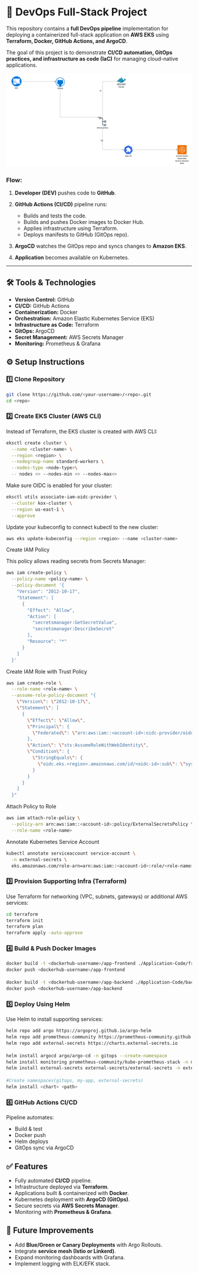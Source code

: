 # 🚀 DevOps Full-Stack Project

This repository contains a **full DevOps pipeline** implementation for deploying a containerized full-stack application on **AWS EKS** using **Terraform, Docker, GitHub Actions, and ArgoCD**.

The goal of this project is to demonstrate **CI/CD automation, GitOps practices, and infrastructure as code (IaC)** for managing cloud-native applications.

![Architecture Diagram](./image.png)

### Flow:

1. **Developer (DEV)** pushes code to **GitHub**.
2. **GitHub Actions (CI/CD)** pipeline runs:

   * Builds and tests the code.
   * Builds and pushes Docker images to Docker Hub.
   * Applies infrastructure using Terraform.
   * Deploys manifests to GitHub (GitOps repo).
3. **ArgoCD** watches the GitOps repo and syncs changes to **Amazon EKS**.
4. **Application** becomes available on Kubernetes.

---

## 🛠️ Tools & Technologies

* **Version Control:** GitHub
* **CI/CD:** GitHub Actions
* **Containerization:** Docker
* **Orchestration:** Amazon Elastic Kubernetes Service (EKS)
* **Infrastructure as Code:** Terraform
* **GitOps:** ArgoCD
* **Secret Management:** AWS Secrets Manager
* **Monitoring:** Prometheus & Grafana

## ⚙️ Setup Instructions

### 1️⃣ Clone Repository

```bash
git clone https://github.com/<your-username>/<repo>.git
cd <repo>
```

### 2️⃣ Create EKS Cluster (AWS CLI)

Instead of Terraform, the EKS cluster is created with AWS CLI:

```bash
eksctl create cluster \
  --name <cluster-name> \
  --region <region> \
  --nodegroup-name standard-workers \
  --nodes-type <node-type>\
  -- nodes <> --nodes-min <> --nodes-max<>
```
Make sure OIDC is enabled for your cluster:
```bash
eksctl utils associate-iam-oidc-provider \
  --cluster kox-cluster \
  --region us-east-1 \
  --approve
```
Update your kubeconfig to connect kubectl to the new cluster:

```bash
aws eks update-kubeconfig --region <region> --name <cluster-name>
```
Create IAM Policy

This policy allows reading secrets from Secrets Manager:

```bash
aws iam create-policy \
  --policy-name <policy-name> \
  --policy-document '{
    "Version": "2012-10-17",
    "Statement": [
      {
        "Effect": "Allow",
        "Action": [
          "secretsmanager:GetSecretValue",
          "secretsmanager:DescribeSecret"
        ],
        "Resource": "*"
      }
    ]
  }'
```
Create IAM Role with Trust Policy
```bash
aws iam create-role \
  --role-name <role-name> \
  --assume-role-policy-document "{
    \"Version\": \"2012-10-17\",
    \"Statement\": [
      {
        \"Effect\": \"Allow\",
        \"Principal\": {
          \"Federated\": \"arn:aws:iam::<account-id>:oidc-provider/oidc.eks.<region>.amazonaws.com/id/<oidc-id>\"
        },
        \"Action\": \"sts:AssumeRoleWithWebIdentity\",
        \"Condition\": {
          \"StringEquals\": {
            \"oidc.eks.<region>.amazonaws.com/id/<oidc-id>:sub\": \"system:serviceaccount:external-secrets:service-account\"
          }
        }
      }
    ]
  }"
 ```
Attach Policy to Role
```bash
aws iam attach-role-policy \
  --policy-arn arn:aws:iam::<account-id>:policy/ExternalSecretsPolicy \
  --role-name <role-name>
```
Annotate Kubernetes Service Account
```bash
kubectl annotate serviceaccount service-account \
  -n external-secrets \
  eks.amazonaws.com/role-arn=arn:aws:iam::<account-id>:role/<role-name>
```
### 3️⃣ Provision Supporting Infra (Terraform)

Use Terraform for networking (VPC, subnets, gateways) or additional AWS services:

```bash
cd terraform
terraform init
terraform plan
terraform apply -auto-approve
```

### 4️⃣ Build & Push Docker Images

```bash
docker build -t <dockerhub-username>/app-frontend ./Application-Code/frontend
docker push <dockerhub-username>/app-frontend

docker build -t <dockerhub-username>/app-backend ./Application-Code/backend
docker push <dockerhub-username>/app-backend
```

### 5️⃣ Deploy Using Helm

Use Helm to install supporting services:

```bash
helm repo add argo https://argoproj.github.io/argo-helm
helm repo add prometheus-community https://prometheus-community.github.io/helm-charts
helm repo add external-secrets https://charts.external-secrets.io

helm install argocd argo/argo-cd -n gitops --create-namespace
helm install monitoring prometheus-community/kube-prometheus-stack -n monitoring
helm install external-secrets external-secrets/external-secrets -n external-secrets

#Create namespaces(gitops, my-app, external-secrets)
helm install <chart> <path>
```

### 6️⃣ GitHub Actions CI/CD

Pipeline automates:

* Build & test
* Docker push
* Helm deploys
* GitOps sync via ArgoCD

## ✅ Features

* Fully automated **CI/CD** pipeline.
* Infrastructure deployed via **Terraform**.
* Applications built & containerized with **Docker**.
* Kubernetes deployment with **ArgoCD (GitOps)**.
* Secure secrets via **AWS Secrets Manager**.
* Monitoring with **Prometheus & Grafana**.

## 📌 Future Improvements

* Add **Blue/Green or Canary Deployments** with Argo Rollouts.
* Integrate **service mesh (Istio or Linkerd)**.
* Expand monitoring dashboards with Grafana.
* Implement logging with ELK/EFK stack.


